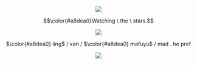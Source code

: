 <p align="center">
<img src="https://64.media.tumblr.com/d53022cfc8fe5df107618c01aee67d97/325de289d65a2a85-d1/s400x600/3b75f7ec4ec1621709bed9f9eaca365f6505576e.gifv"/>
</p>
<p align="center">
$$\color{#a8dea0}Watching \ the \ stars.$$ 
</p>
<p align="center">
<img src="https://64.media.tumblr.com/592dbd598d2f481df73e165da8a90715/c96728953122e301-85/s540x810/c2415efd82054ac78451a26acbafba959a1204c2.gifv"/>
</p>
<p align="center">
$\color{#a8dea0} ling$  / xan / $\color{#a8dea0} mafuyu$ / mad . he pref
</p>
<p align="center">
<img src="https://64.media.tumblr.com/d53022cfc8fe5df107618c01aee67d97/325de289d65a2a85-d1/s400x600/3b75f7ec4ec1621709bed9f9eaca365f6505576e.gifv"/>
</p>

